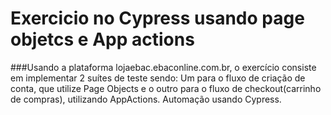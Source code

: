# Exercicio no Cypress usando page objetcs e App actions

###Usando a plataforma lojaebac.ebaconline.com.br, o exercício consiste em implementar 2 suítes de teste sendo: Um para o fluxo de criação de conta, que utilize Page Objects e o outro para o fluxo de checkout(carrinho de compras), utilizando AppActions.
Automação usando Cypress.
